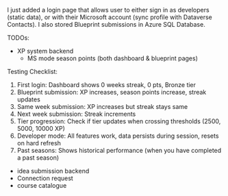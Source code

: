 I just added a login page that allows user to either sign in as developers (static data), or with their Microsoft account (sync profile with Dataverse Contacts). I also stored Blueprint submissions in Azure SQL Database.

TODOs:
- XP system backend
  - MS mode season points (both dashboard & blueprint pages)

Testing Checklist:
1. First login: Dashboard shows 0 weeks streak, 0 pts, Bronze tier
2. Blueprint submission: XP increases, season points increase, streak updates
3. Same week submission: XP increases but streak stays same
4. Next week submission: Streak increments
5. Tier progression: Check if tier updates when crossing thresholds (2500, 5000, 10000 XP)
6. Developer mode: All features work, data persists during session, resets on hard refresh
7. Past seasons: Shows historical performance (when you have completed a past season)



- idea submission backend
- Connection request
- course catalogue